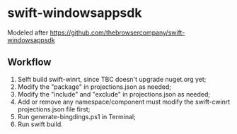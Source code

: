 # swift-windowsappsdk
Modeled after https://github.com/thebrowsercompany/swift-windowsappsdk

## Workflow

1. Selft build swift-winrt, since TBC doesn't upgrade nuget.org yet;
2. Modify the "package" in projections.json as needed;
3. Modify the "include" and "exclude" in projections.json as needed;
4. Add or remove any namespace/component must modify the swift-cwinrt projections.json file first;
5. Run generate-bingdings.ps1 in Terminal;
6. Run swift build.
